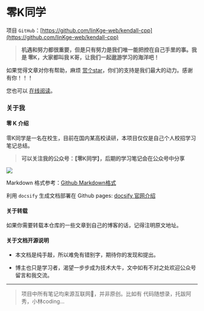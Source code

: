 # 零K同学


项目 `GitHub`：[https://github.com/linKge-web/kendall-cpp](https://github.com/linKge-web/kendall-cpp)

  > **机遇和努力都很重要，但是只有努力是我们唯一能把控在自己手里的事。我是 零K，大家都叫我 K哥，让我们一起遨游学习的海洋吧！**

如果觉得文章对你有帮助，麻烦 [赏个star](https://github.com/linKge-web/kendall-cpp)，你们的支持是我们最大的动力。感谢有你！！！
  
您也可以 [在线阅读](https://kendall-cpp.github.io/kendall-cpp/#/)。
   

### 关于我

#### 零 K 介绍

零K同学是一名在校生，目前在国内某高校读研，本项目仅仅是自己个人校招学习笔记总结。

> **可以关注我的公众号：【零K同学】，后期的学习笔记会在公众号中分享**   


![](https://cdn.jsdelivr.net/gh/kendall-cpp/blogPic@main/blog-img-01/公众号.56g0fjb12ds0.jpg)

Markdown 格式参考：[Github Markdown格式](https://guides.github.com/features/mastering-markdown/)

利用 `docsify` 生成文档部署在 Github pages: [docsify 官网介绍](https://docsify.js.org/#/)

#### 关于转载

如果你需要转载本仓库的一些文章到自己的博客的话，记得注明原文地址。

#### 关于文档开源说明

- 本文档是纯手敲，所以难免有错别字，期待你的发现和提出。

- 博主也只是学习者，渴望一步步成为技术大牛，文中如有不对之处欢迎公众号留言和我交流。

-----

> 项目中所有笔记均来源互联网📱，并非原创。比如有 代码随想录，托跋阿秀，小林coding...


